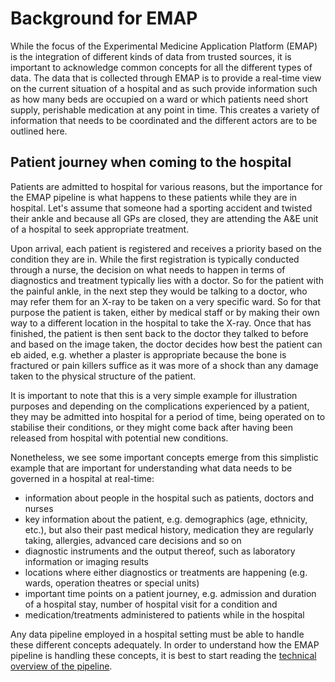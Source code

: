 # Background for EMAP

While the focus of the Experimental Medicine Application Platform (EMAP) is the integration of different kinds of data
from trusted sources, it is important to acknowledge common concepts for all the different types of data. The data that
is collected through EMAP is to provide a real-time view on the current situation of a hospital and as such provide 
information such as how many beds are occupied on a ward or which patients need short supply, perishable medication at 
any point in time. This creates a variety of information that needs to be coordinated and the different actors are to be
outlined here.


## Patient journey when coming to the hospital

Patients are admitted to hospital for various reasons, but the importance for the EMAP pipeline is what happens to these
patients while they are in hospital. Let's assume that someone had a sporting accident and twisted their ankle and 
because all GPs are closed, they are attending the A&E unit of a hospital to seek appropriate treatment. 

Upon arrival, each patient is registered and receives a priority based on the condition they are in. While the first 
registration is typically conducted through a nurse, the decision on what needs to happen in terms of diagnostics and 
treatment typically lies with a doctor. So for the patient with the painful ankle, in the next step they would be 
talking to a doctor, who may refer them for an X-ray to be taken on a very specific ward. So for that purpose the 
patient is taken, either by medical staff or by making their own way to a different location in the hospital to take 
the X-ray. Once that has finished, the patient is then sent back to the doctor they talked to before and based on the 
image taken, the doctor decides how best the patient can eb aided, e.g. whether a plaster is appropriate because 
the bone is fractured or pain killers suffice as it was more of a shock than any damage taken to the physical structure 
of the patient. 

It is important to note that this is a very simple example for illustration purposes and depending on the complications
experienced by a patient, they may be admitted into hospital for a period of time, being operated on to stabilise 
their conditions, or they might come back after having been released from hospital with potential new conditions. 

Nonetheless, we see some important concepts emerge from this simplistic example that are important for understanding 
what data needs to be governed in a hospital at real-time: 

* information about people in the hospital such as patients, doctors and nurses
* key information about the patient, e.g. demographics (age, ethnicity, etc.), but also their past medical history, 
  medication they are regularly taking, allergies, advanced care decisions and so on
* diagnostic instruments and the output thereof, such as laboratory information or imaging results
* locations where either diagnostics or treatments are happening (e.g. wards, operation theatres or special units)
* important time points on a patient journey, e.g. admission and duration of a hospital stay, number of hospital visit 
  for a condition and
* medication/treatments administered to patients while in the hospital

Any data pipeline employed in a hospital setting must be able to handle these different concepts adequately. In order to
understand how the EMAP pipeline is handling these concepts, it is best to start reading the [technical overview of the
pipeline](./Technical_overview_of_EMAP.md).
